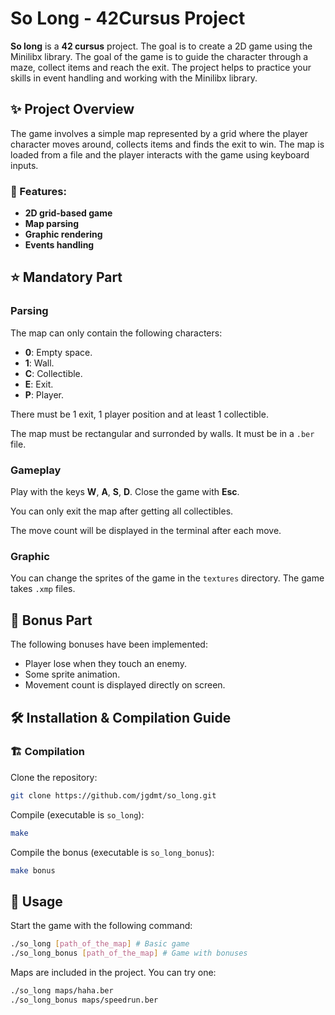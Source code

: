 # So Long - 42Cursus Project

**So long** is a **42 cursus** project. The goal is to create a 2D game using the Minilibx library. The goal of the game is to guide the character through a maze, collect items and reach the exit. The project helps to practice your skills in event handling and working with the Minilibx library.

## ✨ Project Overview

The game involves a simple map represented by a grid where the player character moves around, collects items and finds the exit to win. The map is loaded from a file and the player interacts with the game using keyboard inputs.

### 🎯 Features:
- **2D grid-based game**
- **Map parsing**
- **Graphic rendering**
- **Events handling**

## ⭐ Mandatory Part

### Parsing
The map can only contain the following characters:
- **0**: Empty space.
- **1**: Wall.
- **C**: Collectible.
- **E**: Exit.
- **P**: Player.
 
There must be 1 exit, 1 player position and at least 1 collectible.

The map must be rectangular and surronded by walls. It must be in a `.ber` file.

### Gameplay
Play with the keys **W**, **A**, **S**, **D**. Close the game with **Esc**.

You can only exit the map after getting all collectibles.

The move count will be displayed in the terminal after each move.

### Graphic
You can change the sprites of the game in the `textures` directory. The game takes `.xmp` files.

## 💫 Bonus Part
The following bonuses have been implemented:
- Player lose when they touch an enemy.
- Some sprite animation.
- Movement count is displayed directly on screen.

## 🛠️ Installation & Compilation Guide

### 🏗️ Compilation

Clone the repository:
```bash
git clone https://github.com/jgdmt/so_long.git
```
Compile (executable is `so_long`):
```bash
make
```
Compile the bonus (executable is `so_long_bonus`):
```bash
make bonus
```

## 🚀 Usage

Start the game with the following command:
```bash
./so_long [path_of_the_map] # Basic game
./so_long_bonus [path_of_the_map] # Game with bonuses
```
Maps are included in the project. You can try one:
```bash
./so_long maps/haha.ber
./so_long_bonus maps/speedrun.ber
```
